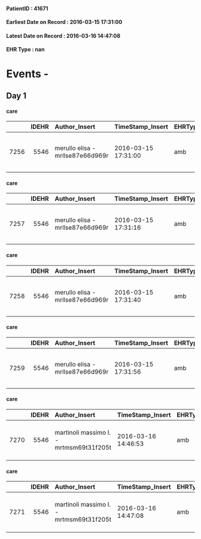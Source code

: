 
#### PatientID : 41671
#### Earliest Date on Record : 2016-03-15 17:31:00
#### Latest Date on Record : 2016-03-16 14:47:08
#### EHR Type : nan

# Events - 

## Day 1

#### care
|      |   IDEHR | Author_Insert                    | TimeStamp_Insert    | EHRType   |   PatientID |   IDGESTIONE_AUSILI |   opt_annulla_consegna | dt_Ric_consegna     | opt_ausilio                             |
|-----:|--------:|:---------------------------------|:--------------------|:----------|------------:|--------------------:|-----------------------:|:--------------------|:----------------------------------------|
| 7256 |    5546 | merullo elisa - mrllse87e66d969r | 2016-03-15 17:31:00 | amb       |       41671 |                7132 |                      0 | 2016-03-15 00:00:00 | antid air mattress with compressor # 16 |

#### care
|      |   IDEHR | Author_Insert                    | TimeStamp_Insert    | EHRType   |   PatientID |   IDGESTIONE_AUSILI |   opt_annulla_consegna | dt_Ric_consegna     | opt_ausilio                                     |
|-----:|--------:|:---------------------------------|:--------------------|:----------|------------:|--------------------:|-----------------------:|:--------------------|:------------------------------------------------|
| 7257 |    5546 | merullo elisa - mrllse87e66d969r | 2016-03-15 17:31:16 | amb       |       41671 |                7133 |                      0 | 2016-03-15 00:00:00 | electronic articulated bed with side rails # 14 |

#### care
|      |   IDEHR | Author_Insert                    | TimeStamp_Insert    | EHRType   |   PatientID |   IDGESTIONE_AUSILI |   opt_annulla_consegna | ds_note_x   | dt_Ric_consegna     | opt_ausilio                                     |
|-----:|--------:|:---------------------------------|:--------------------|:----------|------------:|--------------------:|-----------------------:|:------------|:--------------------|:------------------------------------------------|
| 7258 |    5546 | merullo elisa - mrllse87e66d969r | 2016-03-15 17:31:40 | amb       |       41671 |                7134 |                      0 | urgent      | 2016-03-15 00:00:00 | electronic articulated bed with side rails # 14 |

#### care
|      |   IDEHR | Author_Insert                    | TimeStamp_Insert    | EHRType   |   PatientID |   IDGESTIONE_AUSILI |   opt_annulla_consegna | ds_note_x   | dt_Ric_consegna     | opt_ausilio                             |
|-----:|--------:|:---------------------------------|:--------------------|:----------|------------:|--------------------:|-----------------------:|:------------|:--------------------|:----------------------------------------|
| 7259 |    5546 | merullo elisa - mrllse87e66d969r | 2016-03-15 17:31:56 | amb       |       41671 |                7135 |                      0 | urgent      | 2016-03-15 00:00:00 | antid air mattress with compressor # 16 |

#### care
|      |   IDEHR | Author_Insert                           | TimeStamp_Insert    | EHRType   |   PatientID |   IDGESTIONE_AUSILI |   ds_ncons |   opt_annulla_consegna | ds_note_x   | dt_Ric_consegna     | dt_ric_cons_forn    | opt_ausilio                                     |
|-----:|--------:|:----------------------------------------|:--------------------|:----------|------------:|--------------------:|-----------:|-----------------------:|:------------|:--------------------|:--------------------|:------------------------------------------------|
| 7270 |    5546 | martinoli massimo l. - mrtmsm69t31f205t | 2016-03-16 14:46:53 | amb       |       41671 |                7149 |      27418 |                      0 | urgent      | 2016-03-15 00:00:00 | 2016-03-16 00:00:00 | electronic articulated bed with side rails # 14 |

#### care
|      |   IDEHR | Author_Insert                           | TimeStamp_Insert    | EHRType   |   PatientID |   IDGESTIONE_AUSILI |   ds_ncons |   opt_annulla_consegna | ds_note_x   | dt_Ric_consegna     | dt_ric_cons_forn    | opt_ausilio                             |
|-----:|--------:|:----------------------------------------|:--------------------|:----------|------------:|--------------------:|-----------:|-----------------------:|:------------|:--------------------|:--------------------|:----------------------------------------|
| 7271 |    5546 | martinoli massimo l. - mrtmsm69t31f205t | 2016-03-16 14:47:08 | amb       |       41671 |                7150 |      27418 |                      0 | urgent      | 2016-03-15 00:00:00 | 2016-03-16 00:00:00 | antid air mattress with compressor # 16 |


